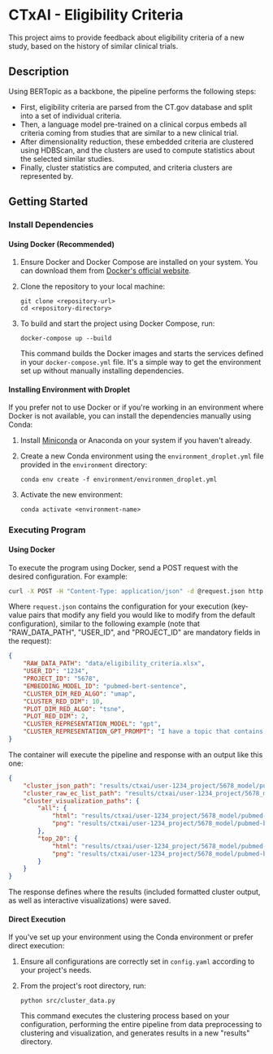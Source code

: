 # CTxAI - Eligibility Criteria

This project aims to provide feedback about eligibility criteria of a new study, based on the history of similar clinical trials.

## Description

Using BERTopic as a backbone, the pipeline performs the following steps:
* First, eligibility criteria are parsed from the CT.gov database and split into a set of individual criteria.
* Then, a language model pre-trained on a clinical corpus embeds all criteria coming from studies that are similar to a new clinical trial.
* After dimensionality reduction, these embedded criteria are clustered using HDBScan, and the clusters are used to compute statistics about the selected similar studies.
* Finally, cluster statistics are computed, and criteria clusters are represented by.

## Getting Started

### Install Dependencies

#### Using Docker (Recommended)

1. Ensure Docker and Docker Compose are installed on your system. You can download them from [Docker's official website](https://www.docker.com/get-started).

2. Clone the repository to your local machine:

   ```
   git clone <repository-url>
   cd <repository-directory>
   ```

3. To build and start the project using Docker Compose, run:

   ```
   docker-compose up --build
   ```

   This command builds the Docker images and starts the services defined in your `docker-compose.yml` file. It's a simple way to get the environment set up without manually installing dependencies.

#### Installing Environment with Droplet

If you prefer not to use Docker or if you're working in an environment where Docker is not available, you can install the dependencies manually using Conda:

1. Install [Miniconda](https://docs.conda.io/en/latest/miniconda.html) or Anaconda on your system if you haven't already.

2. Create a new Conda environment using the `environment_droplet.yml` file provided in the `environment` directory:

   ```
   conda env create -f environment/environmen_droplet.yml
   ```

3. Activate the new environment:

   ```
   conda activate <environment-name>
   ```

### Executing Program

#### Using Docker

To execute the program using Docker, send a POST request with the desired configuration. For example:

```bash
curl -X POST -H "Content-Type: application/json" -d @request.json http://localhost:8984/api/execute
```

Where `request.json` contains the configuration for your execution (key-value pairs that modify any field you would like to modify from the default configuration), similar to the following example (note that "RAW_DATA_PATH", "USER_ID", and "PROJECT_ID" are mandatory fields in the request):

```json
{
    "RAW_DATA_PATH": "data/eligibility_criteria.xlsx",
    "USER_ID": "1234",
    "PROJECT_ID": "5678",
    "EMBEDDING_MODEL_ID": "pubmed-bert-sentence",
    "CLUSTER_DIM_RED_ALGO": "umap",
    "CLUSTER_RED_DIM": 10,
    "PLOT_DIM_RED_ALGO": "tsne",
    "PLOT_RED_DIM": 2,
    "CLUSTER_REPRESENTATION_MODEL": "gpt",
    "CLUSTER_REPRESENTATION_GPT_PROMPT": "I have a topic that contains the following documents: \n[DOCUMENTS]\nThe topic is described by the following keywords: \n[KEYWORDS]\nBased on the information above, extract a short but highly descriptive topic label of at most 5 words.\nMake sure it is in the following format: topic: <topic label>\n"
}
```

The container will execute the pipeline and response with an output like this one:

```json 
{
    "cluster_json_path": "results/ctxai/user-1234_project/5678_model/pubmed-bert-sentence/ec_clustering.json",
    "cluster_raw_ec_list_path": "results/ctxai/user-1234_project/5678_model/pubmed-bert-sentence/raw_ec_list.csv",
    "cluster_visualization_paths": {
        "all": {
            "html": "results/ctxai/user-1234_project/5678_model/pubmed-bert-sentence/cluster_plot_all.html",
            "png": "results/ctxai/user-1234_project/5678_model/pubmed-bert-sentence/cluster_plot_all.png"
        },
        "top_20": {
            "html": "results/ctxai/user-1234_project/5678_model/pubmed-bert-sentence/cluster_plot_top_20.html",
            "png": "results/ctxai/user-1234_project/5678_model/pubmed-bert-sentence/cluster_plot_top_20.png"
        }
    }
}
```

The response defines where the results (included formatted cluster output, as well as interactive visualizations) were saved.

#### Direct Execution

If you've set up your environment using the Conda environment or prefer direct execution:

1. Ensure all configurations are correctly set in `config.yaml` according to your project's needs.

2. From the project's root directory, run:

   ```
   python src/cluster_data.py
   ```

   This command executes the clustering process based on your configuration, performing the entire pipeline from data preprocessing to clustering and visualization, and generates results in a new "results" directory.
